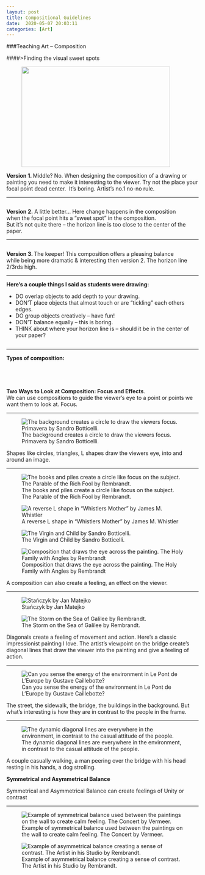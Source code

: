 ```yaml
---
layout: post
title: Compositional Guidelines
date:  2020-05-07 20:03:11
categories: [Art]	
---
```


###Teaching Art &#8211; Composition

####>Finding the visual sweet spots&nbsp;



<div class="madtinker_main"><figure class="aligncenter size-large is-resized"><img src="https://s3.amazonaws.com/image-control-storage/2020/04/21132839/ruleofthirds2.jpg" alt="" class="wp-image-56911" width="389" height="263"/></figure></div>



<p><strong>Version 1. </strong>Middle? No. When designing the composition of a drawing or<br>painting you need to make it interesting to the viewer. Try not the place your focal point dead center. &nbsp;It&#8217;s boring. Artist&#8217;s no.1 no-no rule.</p>

---

<div class="madtinker_main"><figure class="aligncenter size-large"><img src="https://s3.amazonaws.com/image-control-storage/2020/04/21133016/ruleofthirds3-1.jpg" alt="" class="wp-image-56913"/></figure></div>



<p><strong>Version 2.</strong> A little better…&nbsp;Here change happens in the composition<br>when the focal point hits a &#8220;sweet spot&#8221; in the composition.<br>But it&#8217;s not quite there &#8211; the horizon line is too close to the center of the paper.&nbsp;</p>

---

<div class="madtinker_main"><figure class="aligncenter size-large"><img src="https://s3.amazonaws.com/image-control-storage/2020/04/21133047/ruleofthirds4.jpg" alt="" class="wp-image-56914"/></figure></div>



<p><strong>Version 3. </strong>The keeper! This composition offers a pleasing balance<br>while being more dramatic &amp; interesting then version 2. The horizon line 2/3rds high.&nbsp;&nbsp;</p>

---

<p><strong>Here&#8217;s a couple things I said as students were drawing:&nbsp;</strong></p>



<ul><li>DO&nbsp;overlap objects to add depth to your drawing.&nbsp;</li><li>DON&#8217;T place objects that almost touch or are &#8220;tickling&#8221;&nbsp;each others edges.&nbsp;</li><li>DO group objects&nbsp;creatively &#8211; have fun!</li><li>DON&#8217;T&nbsp;balance equally &#8211; this is boring.</li><li>THINK about where your horizon line is &#8211; should it be in the center of your paper?&nbsp;</li></ul>



<figure class="wp-block-image is-style-default"><a href="http://3.bp.blogspot.com/-P4aRqUhFHAk/U41Vu8Cx7uI/AAAAAAAAIP8/B9dIKmwXfDA/s1600/photo.JPG" data-slb-active="1" data-slb-asset="864750411" data-slb-group="56909"><img src="https://s3.amazonaws.com/image-control-storage/2020/04/21140333/photo-5.jpg" alt=""/></a></figure>

---

<p><strong>Types of composition:&nbsp;</strong></p>



<div class="madtinker_main"><figure class="aligncenter"><a href="http://4.bp.blogspot.com/-311OMpVcDYw/U411ivLLdDI/AAAAAAAAIQU/4mhrFsBkX1U/s1600/Scan+1.jpeg" data-slb-active="1" data-slb-asset="1070783798" data-slb-group="56909"><img src="https://s3.amazonaws.com/image-control-storage/2020/04/21140335/Scan1-2.jpeg" alt=""/></a></figure></div>



<div class="madtinker_main"><figure class="aligncenter size-large"><img src="https://s3.amazonaws.com/image-control-storage/2020/04/21133730/Compositiontypeexamples.jpg" alt="" class="wp-image-56916"/></figure></div>



<div class="madtinker_main"><figure class="aligncenter size-large"><img src="https://s3.amazonaws.com/image-control-storage/2020/04/21133740/8103a6f75fbcf372aa60fa9839dd0d4d.jpg" alt="" class="wp-image-56917"/></figure></div>



<div class="madtinker_main"><figure class="aligncenter size-large"><img src="https://s3.amazonaws.com/image-control-storage/2020/04/21134527/079c9a56f48ea6231fd366ea208dbde9-1.jpg" alt="" class="wp-image-56919"/></figure></div>



<p><strong>Two Ways to Look at Composition: Focus and Effects</strong>.<br>We can use compositions to guide the viewer&#8217;s eye to a point or points we want them to look at. Focus.</p>

---

<div class="madtinker_main"><figure class="aligncenter"><img src="https://s3.amazonaws.com/image-control-storage/2020/04/21140337/Botticelli-primavera-02-2.jpg" alt="The background creates a circle to draw the viewers focus. Primavera by Sandro Botticelli."/><figcaption>The background creates a circle to draw the viewers focus. Primavera by Sandro Botticelli.</figcaption></figure></div>



<p>Shapes like circles, triangles, L shapes draw the viewers eye, into and around an image.</p>

---

<div class="madtinker_main"><figure class="aligncenter"><img src="https://s3.amazonaws.com/image-control-storage/2020/04/21140341/Rembrandt_-_The_Parable_of_the_Rich_Fool-02-2.jpg" alt="The books and piles create a circle like focus on the subject. The Parable of the Rich Fool by Rembrandt."/><figcaption>The books and piles create a circle like focus on the subject. The Parable of the Rich Fool by Rembrandt.</figcaption></figure></div>



<div class="madtinker_main"><figure class="aligncenter"><img src="https://s3.amazonaws.com/image-control-storage/2020/04/21140342/Whistlers_Mother_high_res-02-2.jpg" alt="A reverse L shape in “Whistlers Mother” by James M. Whistler"/><figcaption>A reverse L shape in “Whistlers Mother” by James M. Whistler</figcaption></figure></div>



<div class="madtinker_main"><figure class="aligncenter"><img src="https://s3.amazonaws.com/image-control-storage/2020/04/21140344/Sandro_Botticelli_-_The_Virgin_and_Child_28The_Madonna_of_the_Book29_-_Google_Art_Project-02-2.jpg" alt="The Virgin and Child by Sandro Botticelli."/><figcaption>The Virgin and Child by Sandro Botticelli.</figcaption></figure></div>



<div class="madtinker_main"><figure class="aligncenter"><img src="https://s3.amazonaws.com/image-control-storage/2020/04/21140345/painting-2398436_1920-05-2.jpg" alt="Composition that draws the eye across the painting. The Holy Family with Angles by Rembrandt"/><figcaption>Composition that draws the eye across the painting. The Holy Family with Angles by Rembrandt</figcaption></figure></div>



<p>A composition can also create a feeling, an effect on the viewer.</p>

---

<figure class="madtinker_main"><img src="https://s3.amazonaws.com/image-control-storage/2020/04/21140347/Jan_Matejko2C_StanCC81czyk-2.jpg" alt="Stańczyk by Jan Matejko"/><figcaption>Stańczyk by Jan Matejko</figcaption></figure>



<figure class="madtinker_main"><img src="https://s3.amazonaws.com/image-control-storage/2020/04/21140348/Rembrandt_Christ_in_the_Storm_on_the_Lake_of_Galilee-2.jpg" alt="The Storm on the Sea of Galilee by Rembrandt."/><figcaption>The Storm on the Sea of Galilee by Rembrandt.</figcaption></figure>



<p>Diagonals create a feeling of movement and action. Here’s a classic impressionist painting I love. The artist&#8217;s viewpoint on the bridge create’s diagonal lines that draw the viewer into the painting and give a feeling of action.</p>

---

<figure class="madtinker_main"><img src="https://s3.amazonaws.com/image-control-storage/2020/04/21140349/Painting-01-2.jpg" alt="Can you sense the energy of the environment in Le Pont de L’Europe by Gustave Caillebotte?"/><figcaption>Can you sense the energy of the environment in Le Pont de L’Europe by Gustave Caillebotte?</figcaption></figure>



<p>The street, the sidewalk, the bridge, the buildings in the background. But what’s interesting is how they are in contrast to the people in the frame.</p>

---

<figure class="madtinker_main"><img src="https://s3.amazonaws.com/image-control-storage/2020/04/21140351/Painting-06-2.jpg" alt="The dynamic diagonal lines are everywhere in the environment, in contrast to the casual attitude of the people."/><figcaption>The dynamic diagonal lines are everywhere in the environment, in contrast to the casual attitude of the people.</figcaption></figure>



<p>A couple casually walking, a man peering over the bridge with his head resting in his hands, a dog strolling.</p>



<p><strong>Symmetrical and Asymmetrical Balance</strong></p>



<p>Symmetrical and Asymmetrical Balance can create feelings of Unity or contrast</p>

---

<figure class="madtinker_main"><img src="https://s3.amazonaws.com/image-control-storage/2020/04/21140355/Vermeer_The_concert-2.jpeg" alt="Example of symmetrical balance used between the paintings on the wall to create calm feeling. The Concert by Vermeer."/><figcaption>Example of symmetrical balance used between the paintings on the wall to create calm feeling. The Concert by Vermeer.</figcaption></figure>



<figure class="madtinker_main"><img src="https://s3.amazonaws.com/image-control-storage/2020/04/21140357/Rembrandt_The_Artist_in_his_studio-03-2.jpg" alt="Example of asymmetrical balance creating a sense of contrast. The Artist in his Studio by Rembrandt."/><figcaption>Example of asymmetrical balance creating a sense of contrast. The Artist in his Studio by Rembrandt.</figcaption></figure>
